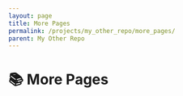 ```yaml
---
layout: page
title: More Pages
permalink: /projects/my_other_repo/more_pages/
parent: My Other Repo
---
```

# 📚 More Pages
